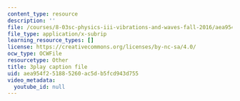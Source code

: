 ```yaml
---
content_type: resource
description: ''
file: /courses/8-03sc-physics-iii-vibrations-and-waves-fall-2016/aea954f251885260ac5db5fcd943d755_TjxR7lAwWhI.vtt
file_type: application/x-subrip
learning_resource_types: []
license: https://creativecommons.org/licenses/by-nc-sa/4.0/
ocw_type: OCWFile
resourcetype: Other
title: 3play caption file
uid: aea954f2-5188-5260-ac5d-b5fcd943d755
video_metadata:
  youtube_id: null
---
```

